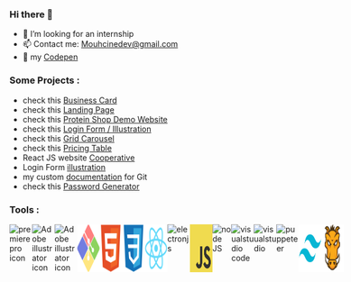 ﻿### Hi there 👋

* 🤔 I’m looking for an internship
* 📫 Contact me: Mouhcinedev@gmail.com
* :art: my [Codepen](https://codepen.io/MohcineDev)

### Some Projects :  
- check this [Business Card](https://mohcinedev.github.io/Business-Card/)    
- check this [Landing Page](https://landing-dev.netlify.app/)   
- check this [Protein Shop Demo Website](https://protein-dev.netlify.app/)     
- check this [Login Form / Illustration](https://codepen.io/MohcineDev/full/oNXPmwx)     
- check this [Grid Carousel ](https://codepen.io/MohcineDev/full/WNoMVMv)     
- check this [Pricing Table](https://codepen.io/MohcineDev/full/QWKJLyd)     
- React JS website [Cooperative](https://cooperative-dev.netlify.app/)       
- Login Form [illustration](https://codepen.io/MohcineDev/full/oNXPmwx)        
- my custom [documentation](https://mohcinedev.github.io/gitDes/) for Git         
- check this [Password Generator](https://mohcinedev.github.io/Password-generator/) 
       


### Tools : 
    
<div style="display:flex; justify-content:space-between; width:100%">
<img width=40px src="https://www.adobe.com/content/dam/cc/icons/premiere.svg" alt="premiere pro icon"/>
 <img width=40px src="https://www.adobe.com/content/dam/shared/images/product-icons/svg/illustrator.svg" alt="Adobe illustrator icon"/>
 <img width=40px src="https://www.adobe.com/content/dam/cc/us/en/creativecloud/max2020/mnemonics/photoshop.svg" alt="Adobe illustrator icon"/>
 <img width=40px src="bash.svg" alt="git bash">
 <img width=40px src="html.svg" alt="html">
 <img width=40px src="css.svg" alt="css">
 <img width=40px src="react.svg" alt="React JS">
 <img width=40px src="https://github.githubassets.com/images/icons/emoji/electron.png" alt="electronjs">
 <img width=40px src="https://raw.githubusercontent.com/github/explore/80688e429a7d4ef2fca1e82350fe8e3517d3494d/topics/javascript/javascript.png" alt="JS">
 <img width=40px src="https://nodejs.org/static/images/logo-light.svg" alt="node JS">
 <img width=40px src="https://visualstudio.microsoft.com/wp-content/uploads/2019/09/vs-code-responsive-01-1.png" alt="visualstudio code">
 <img width=40px src="https://visualstudio.microsoft.com/wp-content/uploads/2019/06/BrandVisualStudioWin2019-3.svg" alt="visualstudio">
 <img width=40px src="https://user-images.githubusercontent.com/10379601/29446482-04f7036a-841f-11e7-9872-91d1fc2ea683.png" alt="puppeteer">  
 <img width=40px src="tailwindcss.svg" alt="tailwindcss">  
 <img width=40px src="grunt.svg" alt="grunt">  
 </div> 
